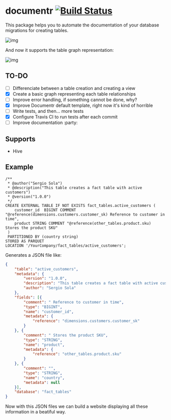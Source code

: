 # documentr [![Build Status](https://travis-ci.org/ssola/documentr.svg?branch=master)](https://travis-ci.org/ssola/documentr)

This package helps you to automate the documentation of your database migrations for creating tables. 

![img](http://i.imgur.com/mrLL6gZ.png)

And now it supports the table graph representation:

![img](http://i.imgur.com/ZbBxidK.png)

## TO-DO

- [ ] Differenciate between a table creation and creating a view
- [x] Create a basic graph representing each table relationships
- [ ] Improve error handling, if something cannot be done, why?
- [x] Improve Documentr default template, right now it's kind of horrible
- [ ] Write tests, and then... more tests
- [x] Configure Travis CI to run tests after each commit
- [ ] Improve documentation :party:

## Supports
- Hive

## Example
```
/**
 * @author("Sergio Sola")
 * @description("This table creates a fact table with active customers")
 * @version("1.0.0")
 */
CREATE EXTERNAL TABLE IF NOT EXISTS fact_tables.active_customers (
    customer_id  BIGINT COMMENT "@reference(dimensions.customers.customer_sk) Reference to customer in time",
    product STRING COMMENT "@reference(other_tables.product.sku) Stores the product SKU"
 )
 PARTITIONED BY (country string)
STORED AS PARQUET
LOCATION '/YourCompany/fact_tables/active_customers';
```

Generates a JSON file like:

```json
{
	"table": "active_customers",
	"metadata": {
		"version": "1.0.0",
		"description": "This table creates a fact table with active customers",
		"author": "Sergio Sola"
	},
	"fields": [{
		"comment": " Reference to customer in time",
		"type": "BIGINT",
		"name": "customer_id",
		"metadata": {
			"reference": "dimensions.customers.customer_sk"
		}
	}, {
		"comment": " Stores the product SKU",
		"type": "STRING",
		"name": "product",
		"metadata": {
			"reference": "other_tables.product.sku"
		}
	}, {
		"comment": "",
		"type": "STRING",
		"name": "country",
		"metadata": null
	}],
	"database": "fact_tables"
}
```

Now with this JSON files we can build a website displaying all these information in a beatiful way.
